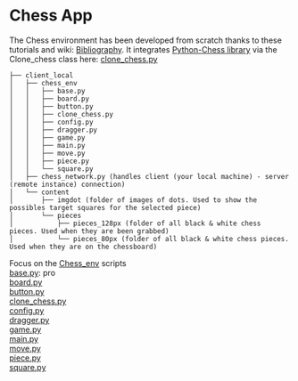 # Chess App

The Chess environment has been developed from scratch thanks to these tutorials and wiki: [Bibliography](../Biblio.md).
It integrates [Python-Chess library](https://python-chess.readthedocs.io/en) via the Clone_chess class here: [clone_chess.py](../../client_local/chess_env/clone_chess.py)

```text
├── client_local
│   ├── chess_env
│   │   ├── base.py
│   │   ├── board.py
│   │   ├── button.py
│   │   ├── clone_chess.py
│   │   ├── config.py
│   │   ├── dragger.py
│   │   ├── game.py
│   │   ├── main.py
│   │   ├── move.py
│   │   ├── piece.py
│   │   └── square.py
│   ├── chess_network.py (handles client (your local machine) - server (remote instance) connection)
│   └── content
│       ├── imgdot (folder of images of dots. Used to show the possibles target squares for the selected piece)
│       └── pieces
│           ├── pieces_128px (folder of all black & white chess pieces. Used when they are been grabbed)
│           └── pieces_80px (folder of all black & white chess pieces. Used when they are on the chessboard)

```

Focus on the [Chess_env](../../client_local/chess_env) scripts<br>
[base.py](../../client_local/chess_env/base.py): pro<br>
[board.py](../../client_local/chess_env/board.py)<br>
[button.py](../../client_local/chess_env/button.py)<br>
[clone_chess.py](../../client_local/chess_env/clone_chess.py)<br>
[config.py](../../client_local/chess_env/config.py)<br>
[dragger.py](../../client_local/chess_env/dragger.py)<br>
[game.py](../../client_local/chess_env/game.py)<br>
[main.py](../../client_local/chess_env/main.py)<br>
[move.py](../../client_local/chess_env/move.py)<br>
[piece.py](../../client_local/chess_env/piece.py)<br>
[square.py](../../client_local/chess_env/square.py)<br>